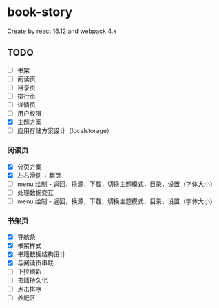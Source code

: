 # book-story

Create by react 16.12 and webpack 4.x

## TODO

- [ ] 书架
- [ ] 阅读页
- [ ] 目录页
- [ ] 排行页
- [ ] 详情页
- [ ] 用户权限
- [x] 主题方案
- [ ] 应用存储方案设计（localstorage）

### 阅读页

- [x] 分页方案
- [x] 左右滑动 + 翻页
- [ ] menu 绘制 - 返回，换源，下载，切换主题模式，目录，设置（字体大小）
- [ ] 处理数据交互
- [ ] menu 绘制 - 返回，换源，下载，切换主题模式，目录，设置（字体大小）

### 书架页

- [x] 导航条
- [x] 书架样式
- [x] 书籍数据结构设计
- [x] 与阅读页串联
- [ ] 下拉刷新
- [ ] 书籍持久化
- [ ] 点击排序
- [ ] 养肥区
